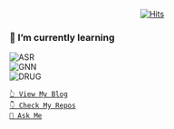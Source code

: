 <div align=center>

[![Hits](https://hits.seeyoufarm.com/api/count/incr/badge.svg?url=https%3A%2F%2Fgithub.com%2Fur-luella)](https://hits.seeyoufarm.com)
</div>

### 🌱 I’m currently learning
![ASR](https://img.shields.io/badge/ASR-Automatic%20Speech%20Recognition-blue)<br>
![GNN](https://img.shields.io/badge/GNN-Graph%20Neural%20Network-blueviolet)<br>
![DRUG](https://img.shields.io/badge/DRUG-Drug%20Repositioning-ff69b4)

[` 👆 View My Blog `](https://velog.io/@ur-luella)  
[` 👇 Check My Repos `](https://github.com/ur-luella?tab=repositories)  
[` 👋 Ask Me `](https://github.com/ur-luella/ur-luella/issues/new) 

